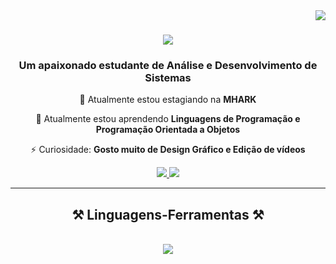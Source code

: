 <img align="right" src="https://visitor-badge.laobi.icu/badge?page_id=ivanzduarte.ivanzduarte" />

<h1 align="center">
    <img src="https://readme-typing-svg.herokuapp.com/?font=Righteous&size=35&center=true&vCenter=true&width=500&height=70&duration=4000&lines=Olá+Pessoal!+👋;+Meu+nome+é+Ivan+Duarte!;" />
</h1>

<h3 align="center"> Um apaixonado estudante de Análise e Desenvolvimento de Sistemas </h3>

<div align="center">
 
 🔭 Atualmente estou estagiando na **MHARK**
 
 🌱 Atualmente estou aprendendo **Linguagens de Programação e Programação Orientada a Objetos**

⚡ Curiosidade: **Gosto muito de Design Gráfico e Edição de vídeos**

 </div>

 <div align="center"> 
  <a href="mailto:ivanzduarte@icloud.com">
    <img src="https://img.shields.io/badge/icloud-333333?style=for-the-badge&logo=icloud&logoColor=blue" />
  </a>
  <a href="https://linkedin.com/in/naviduarte" target="_blank">
    <img src="https://img.shields.io/badge/LinkedIn-0077B5?style=for-the-badge&logo=linkedin&logoColor=white" target="_blank" />
  </a>
  </div>

 <hr/>
 
<h2 align="center">⚒️ Linguagens-Ferramentas ⚒️</h2>
<br/>
<div align="center">
    <img src="https://skillicons.dev/icons?i=java,mysql,c,photoshop,premiere,github,figma" />
</div>
